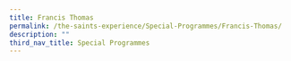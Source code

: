 ```yaml
---
title: Francis Thomas
permalink: /the-saints-experience/Special-Programmes/Francis-Thomas/
description: ""
third_nav_title: Special Programmes
---
```

